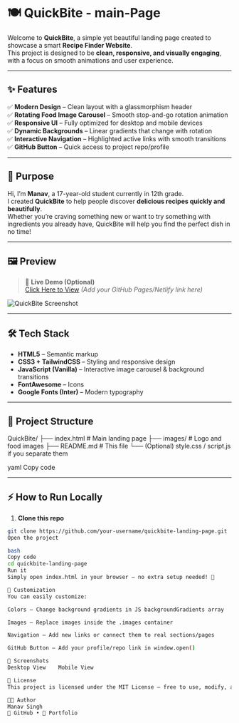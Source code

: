 # 🍽️ QuickBite - main-Page  

Welcome to **QuickBite**, a simple yet beautiful landing page created to showcase a smart **Recipe Finder Website**.  
This project is designed to be **clean, responsive, and visually engaging**, with a focus on smooth animations and user experience.

---

## ✨ Features  

✅ **Modern Design** – Clean layout with a glassmorphism header  
✅ **Rotating Food Image Carousel** – Smooth stop-and-go rotation animation  
✅ **Responsive UI** – Fully optimized for desktop and mobile devices  
✅ **Dynamic Backgrounds** – Linear gradients that change with rotation  
✅ **Interactive Navigation** – Highlighted active links with smooth transitions  
✅ **GitHub Button** – Quick access to project repo/profile  

---

## 🎯 Purpose  

Hi, I’m **Manav**, a 17-year-old student currently in 12th grade.  
I created **QuickBite** to help people discover **delicious recipes quickly and beautifully**.  
Whether you’re craving something new or want to try something with ingredients you already have, QuickBite will help you find the perfect dish in no time!  

---

## 🖼️ Preview  

> 🚀 **Live Demo (Optional)**  
> [Click Here to View](https://your-live-demo-link.com) *(Add your GitHub Pages/Netlify link here)*  

![QuickBite Screenshot](images/logo.png)

---

## 🛠️ Tech Stack  

- **HTML5** – Semantic markup  
- **CSS3 + TailwindCSS** – Styling and responsive design  
- **JavaScript (Vanilla)** – Interactive image carousel & background transitions  
- **FontAwesome** – Icons  
- **Google Fonts (Inter)** – Modern typography  

---

## 📂 Project Structure  

QuickBite/
├── index.html # Main landing page
├── images/ # Logo and food images
├── README.md # This file
└── (Optional) style.css / script.js if you separate them

yaml
Copy code

---

## ⚡ How to Run Locally  

1. **Clone this repo**  
```bash
git clone https://github.com/your-username/quickbite-landing-page.git
Open the project

bash
Copy code
cd quickbite-landing-page
Run it
Simply open index.html in your browser – no extra setup needed! 🎉

🎨 Customization
You can easily customize:

Colors – Change background gradients in JS backgroundGradients array

Images – Replace images inside the .images container

Navigation – Add new links or connect them to real sections/pages

GitHub Button – Add your profile/repo link in window.open()

📸 Screenshots
Desktop View	Mobile View

📜 License
This project is licensed under the MIT License – free to use, modify, and share.

👨‍💻 Author
Manav Singh
🔗 GitHub • 💼 Portfolio
